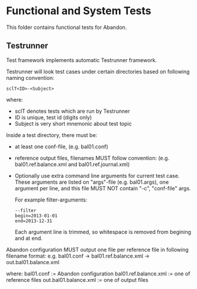 # Functional and System Tests

This folder contains functional tests for Abandon.

## Testrunner

Test framework implements automatic Testrunner framework.

Testrunner will look test cases under certain directories
based on following naming convention:

    sclT<ID>-<Subject>

where: 
   - sclT denotes tests which are run by Testrunner
   - ID is unique, test id (digits only)
   - Subject is very short mnemonic about test topic

Inside a test directory, there must be:

 - at least one conf-file, (e.g. bal01.conf)
 - reference output files, filenames MUST follow convention: 
   (e.g. bal01.ref.balance.xml and bal01.ref.journal.xml)

 - Optionally use extra command line arguments for current test case.
   These arguments are listed on "args"-file (e.g. bal01.args),
   one argument per line, and this file MUST NOT contain
   "-c", "conf-file" args.

   For example filter-arguments:
   ```
   --filter
   begin=2013-01-01
   end=2013-12-31
   ```
   Each argument line is trimmed, so whitespace is removed
   from begining and at end.

Abandon configuration MUST output one file per reference file
in following filename format:
   e.g. bal01.conf -> bal01.ref.balance.xml -> out.bal01.balance.xml

where:
   bal01.conf := Abandon configuration
   bal01.ref.balance.xml := one of reference files
   out.bal01.balance.xml := one of output files

